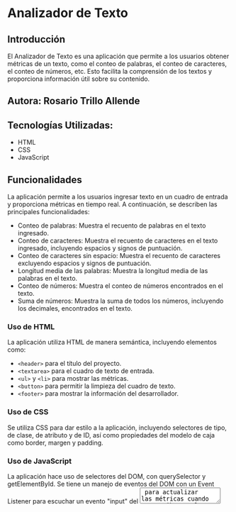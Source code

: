 # Analizador de Texto
## Introducción
El Analizador de Texto es una aplicación que permite a los usuarios obtener métricas de un texto, como el conteo de palabras, el conteo de caracteres, el conteo de números, etc. Esto facilita la comprensión de los textos y proporciona información útil sobre su contenido.

## Autora: Rosario Trillo Allende
## Tecnologías Utilizadas:
- HTML
- CSS
- JavaScript

## Funcionalidades
La aplicación permite a los usuarios ingresar texto en un cuadro de entrada y proporciona métricas en tiempo real. A continuación, se describen las principales funcionalidades:

- Conteo de palabras: Muestra el recuento de palabras en el texto ingresado.
- Conteo de caracteres: Muestra el recuento de caracteres en el texto ingresado, incluyendo espacios y signos de puntuación.
- Conteo de caracteres sin espacio:  Muestra el recuento de caracteres excluyendo espacios y signos de puntuación.
- Longitud media de las palabras: Muestra la longitud media de las palabras en el texto.
- Conteo de números: Muestra el conteo de números encontrados en el texto.
- Suma de números: Muestra la suma de todos los números, incluyendo los decimales, encontrados en el texto.

### Uso de HTML

La aplicación utiliza HTML de manera semántica, incluyendo elementos como:

- `<header>` para el título del proyecto.
- `<textarea>` para el cuadro de texto de entrada.
- `<ul>` y `<li>` para mostrar las métricas.
- `<button>` para permitir la limpieza del cuadro de texto.
- `<footer>` para mostrar la información del desarrollador.

### Uso de CSS
Se utiliza CSS para dar estilo a la aplicación, incluyendo selectores de tipo, de clase, de atributo y de ID, así como propiedades del modelo de caja como border, margen y padding.

### Uso de JavaScript
La aplicación hace uso de selectores del DOM, con querySelector y getElementById. Se tiene un manejo de eventos del DOM con un Event Listener para escuchar un evento "input" del <textarea> para actualizar las métricas cuando se escriba en el cuadro de texto.Y un evento "click" del <button> que limpia el contenido de la caja de texto. la aplicación hace uso del atributo textContent o innerHTML para atualizar las métricas de los <li>.
La aplicación hace uso de tipos de datos primitivos, cadena de caracteres, uso de variables, uso de condicionales, uso de bucles y funciones. Dentro de estas funciones tenemos:

| Funciones | Descripción
| ------ | ------ |
|  getWordCount |  Para calcular el recuento de palabras de un texto.
| getCharacterCount | Para calcular el recuento de caracteres de un texto.
| getCharacterCountExcludingSpaces |  Para calcular el recuento de caracteres excluyendo espacios y signos de puntuación de un texto.
| getNumbersCount | Para contar cúantos números hay en un texto.
| getNumbersSum |  Para la suma de los números en un texto.
| getAverageWordLength | Para la suma longitud media de los números en un texto.

## Cómo Usar

1. Abre el Analizador de Texto en tu navegador.
2. Ingresa o pega el texto que deseas analizar en el cuadro de entrada.
3. Las métricas se actualizarán en tiempo real a medida que escribas o modifiques el texto.

## Diseño
El diseño de la aplicación busca ser sobrio y fácil de usar, brindando una experiencia agradable al usuario. Se utilizó Canva para crear un prototipo de baja fidelidad.

## Créditos
* _La imagen de fondo utilizada en la aplicación es de [Marisa_Sias] (https://pixabay.com/es/users/marisa_sias-526173/)_ en [Pixabay] (https://pixabay.com/es/photos/paginas-las-p%C3%A1ginas-del-libro-3554116/)
* [Canva] (https://www.canva.com/design/DAFuhTvewHI/FmUVGOj-OEPW9YNbS9H6kA/edit?utm_content=DAFuhTvewHI&utm_campaign=designshare&utm_medium=link2&utm_source=sharebutton)_
